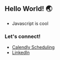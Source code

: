 ## Hello World! 🌏
- Javascript is cool
### Let's connect!
- [Calendly Scheduling](https://calendly.com/javadrift)
- [LinkedIn](https://www.linkedin.com/in/dorifuto-dev/)
<!--
**ericli1996/ericli1996** is a ✨ _special_ ✨ repository because its `README.md` (this file) appears on your GitHub profile.

Here are some ideas to get you started:

- 🔭 I’m currently working on ...
- 🌱 I’m currently learning ...
- 👯 I’m looking to collaborate on ...
- 🤔 I’m looking for help with ...
- 💬 Ask me about ...
- 📫 How to reach me: ...
- 😄 Pronouns: ...
- ⚡ Fun fact: ...
-->
